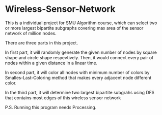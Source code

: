 # Wireless-Sensor-Network

This is a individual project for SMU Algorithm course, which can select two or more largest bipartite subgraphs covering max area of the sensor network of million nodes.

There are three parts in this project. 

In first part, it will randomly generate the given number of nodes by square shape and circle shape respevtively. Then, it would connect every pair of nodes within a given distance in a linear time.

In second part, it will color all nodes with minimum number of colors by Smalles-Last-Coloring method that makes every adjacent node different color.

In the third part, it will determine two largest bipartite subgrahs using DFS that contains most edges of this wireless sensor network

P.S. Running this program needs Processing.
